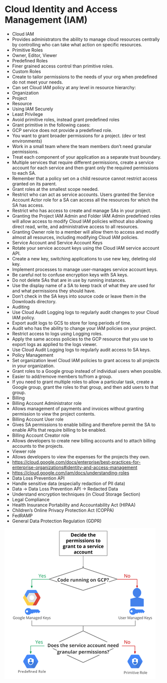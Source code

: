# Cloud Identity and Access Management (IAM)

- Cloud IAM
- Provides administrators the ability to manage cloud resources centrally by controlling who can take what action on specific resources.
- Primitive Roles
- Owner, Editor, Viewer
- Predefined Roles
- Finer grained access control than primitive roles.
- Custom Roles
- Create to tailor permissions to the needs of your org when predefined do not meet your needs.
- Can set Cloud IAM policy at any level in resource hierarchy:
- Organization
- Project
- Resource
- Using IAM Securely
- Least Privilege
- Avoid primitive roles, instead grant predefined roles
- Grant primitive in the following cases:
- GCP service does not provide a predefined role.
- You want to grant broader permissions for a project. (dev or test environments)
- Work in a small team where the team members don’t need granular permissions.
- Treat each component of your application as a separate trust boundary.
- Multiple services that require different permissions, create a service account for each service and then grant only the required permissions to each SA.
- Remember that a policy set on a child resource cannot restrict access granted on its parent.
- Grant roles at the smallest scope needed.
- Restrict who can act as service accounts. Users granted the Service Account Actor role for a SA can access all the resources for which the SA has access.
- Restrict who has access to create and manage SAs in your project.
- Granting the Project IAM Admin and Folder IAM Admin predefined roles will allow access to modify Cloud IAM policies without also allowing direct read, write, and administrative access to all resources.
- Granting Owner role to a member will allow them to access and modify almost all resources, including modifying Cloud IAM policies.
- Service Account and Service Account Keys
- Rotate your service account keys using the Cloud IAM service account API.
- Create a new key, switching applications to use new key, deleting old key.
- Implement processes to manage user-manages service account keys.
- Be careful not to confuse encryption keys with SA keys.
- Do not delete SAs that are in use by running instances.
- Use the display name of a SA to keep track of what they are used for and what permissions they should have.
- Don’t check in the SA keys into source code or leave them in the Downloads directory.
- Auditing
- Use Cloud Audit Logging logs to regularly audit changes to your Cloud IAM policy.
- Export audit logs to GCS to store for long periods of time.
- Audit who has the ability to change your IAM policies on your project.
- Restrict access to logs using Logging roles.
- Apply the same access policies to the GCP resource that you use to export logs as applied to the logs viewer.
- Use Cloud Audit Logging logs to regularly audit access to SA keys.
- Policy Management
- Set organization level Cloud IAM policies to grant access to all projects in your organization.
- Grant roles to a Google group instead of individual users when possible.
- Easier to add/remove members to/from a group.
- If you need to grant multiple roles to allow a particular task, create a Google group, grant the roles to that group, and then add users to that group.
- Billing
- Billing Account Administrator role
- Allows management of payments and invoices without granting permission to view the project contents.
- Billing Account User role
- Gives SA permissions to enable billing and therefore permit the SA to enable APIs that require billing to be enabled.
- Billing Account Creator role
- Allows developers to create new billing accounts and to attach billing accounts to the projects.
- Viewer role
- Allows developers to view the expenses for the projects they own.
- https://cloud.google.com/docs/enterprise/best-practices-for-enterprise-organizations#identity-and-access-management
- https://cloud.google.com/iam/docs/understanding-roles
- Data Loss Prevention API
- Handle sensitive data (especially redaction of PII data)
- Data -> Data Loss Prevention API -> Redacted Data
- Understand encryption techniques (in Cloud Storage Section)
- Legal Compliance
- Health Insurance Portability and Accountability Act (HIPAA)
- Children’s Online Privacy Protection Act (COPPA)
- FedRAMP
- General Data Protection Regulation (GDPR)

![alt text](../images/sa-flowchart.png)

